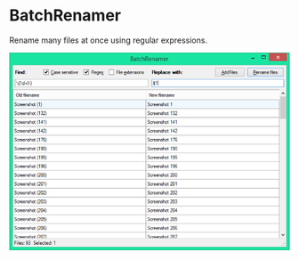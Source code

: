 # BatchRenamer
Rename many files at once using regular expressions.

![Screenshot](batch-renamer-screenshot.png)
